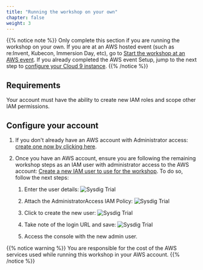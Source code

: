 ```yaml
---
title: "Running the workshop on your own"
chapter: false
weight: 3
---
```


{{% notice note %}}
Only complete this section if you are running the workshop on your own.
If you are at an AWS hosted event (such as re:Invent, Kubecon, Immersion Day, etc),
go to [Start the workshop at an AWS event](/0-prerequisites/1-aws_account/1-aws_event_setup.html).
If you already completed the AWS event Setup, jump to the next step
to [configure your Cloud 9 instance](/0-prerequisites/3-cloud9.html).
{{% /notice %}}


## Requirements

Your account must have the ability to create new IAM roles and scope other IAM permissions.


## Configure your account

1. If you don't already have an AWS account with Administrator access: 
   [create one now by clicking here](https://aws.amazon.com/getting-started/).

2. Once you have an AWS account, ensure you are following the remaining workshop steps
as an IAM user with administrator access to the AWS account:
[Create a new IAM user to use for the workshop](https://console.aws.amazon.com/iam/home?#/users$new). To do so, follow the next steps:

   1. Enter the user details:
        ![Sysdig Trial](/images/10_prerequisites/iam-1-create-user.png)

   2. Attach the AdministratorAccess IAM Policy:
       ![Sysdig Trial](/images/10_prerequisites/iam-2-attach-policy.png)

   3. Click to create the new user:
       ![Sysdig Trial](/images/10_prerequisites/iam-3-create-user.png)

   4. Take note of the login URL and save:
       ![Sysdig Trial](/images/10_prerequisites/iam-4-save-url.png)

   5. Access the console with the new admin user.


{{% notice warning %}}
You are responsible for the cost of the AWS services used while running this workshop in your AWS account.
{{% /notice %}}
